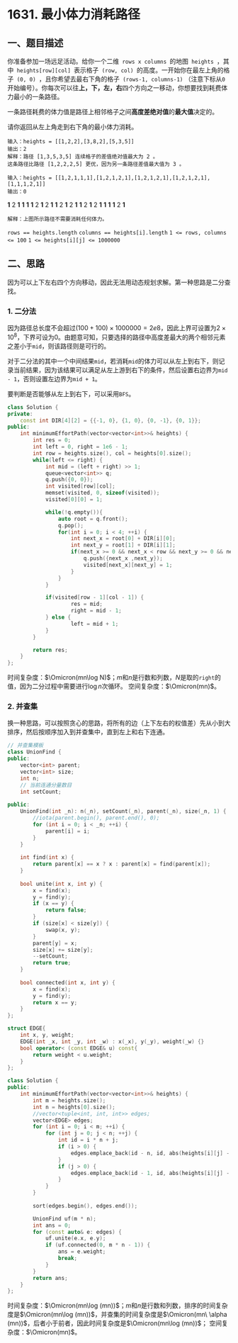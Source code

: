 # 1631. 最小体力消耗路径
## 一、题目描述
你准备参加一场远足活动。给你一个二维` rows x columns `的地图` heights `，其中` heights[row][col] `表示格子` (row, col) `的高度。一开始你在最左上角的格子` (0, 0) `，且你希望去最右下角的格子` (rows-1, columns-1)` （注意下标从` 0 `开始编号）。你每次可以往**上，下，左，右**四个方向之一移动，你想要找到耗费体力最小的一条路径。

一条路径耗费的体力值是路径上相邻格子之间**高度差绝对值**的**最大值**决定的。

请你返回从左上角走到右下角的最小体力消耗。

```
输入：heights = [[1,2,2],[3,8,2],[5,3,5]]
输出：2
解释：路径 [1,3,5,3,5] 连续格子的差值绝对值最大为 2 。
这条路径比路径 [1,2,2,2,5] 更优，因为另一条路径差值最大值为 3 。
```

```
输入：heights = [[1,2,1,1,1],[1,2,1,2,1],[1,2,1,2,1],[1,2,1,2,1],[1,1,1,2,1]]
输出：0
```

**1** 2 **1** **1** **1**
**1** 2 **1** 2 **1**
**1** 2 **1** 2 **1**
**1** 2 **1** 2 **1**
**1** **1** **1** 2 **1**
```
解释：上图所示路径不需要消耗任何体力。
```

`rows == heights.length`
`columns == heights[i].length`
`1 <= rows, columns <= 100`
`1 <= heights[i][j] <= 1000000`


## 二、思路
因为可以上下左右四个方向移动，因此无法用动态规划求解。第一种思路是二分查找。
### 1. 二分法
因为路径总长度不会超过$(100 + 100) \times 1000000 = 2e 8$，因此上界可设置为$2\times10^8$，下界可设为$0$。由题意可知，只要选择的路径中高度差最大的两个相邻元素之差小于`mid`，则该路径则是可行的。

对于二分法的其中一个中间结果`mid`，若消耗`mid`的体力可以从左上到右下，则记录当前结果，因为该结果可以满足从左上游到右下的条件，然后设置右边界为`mid - 1`，否则设置左边界为`mid + 1`。

要判断是否能够从左上到右下，可以采用`BFS`。

```cpp
class Solution {
private:
    const int DIR[4][2] = {{-1, 0}, {1, 0}, {0, -1}, {0, 1}};
public:
    int minimumEffortPath(vector<vector<int>>& heights) {
        int res = 0;
        int left = 0, right = 1e6 - 1;
        int row = heights.size(), col = heights[0].size();
        while(left <= right) {
            int mid = (left + right) >> 1;
            queue<vector<int>> q;
            q.push({0, 0});
            int visited[row][col];
            memset(visited, 0, sizeof(visited));
            visited[0][0] = 1;

            while(!q.empty()){
                auto root = q.front();
                q.pop();
                for(int i = 0; i < 4; ++i) {
                    int next_x = root[0] + DIR[i][0];
                    int next_y = root[1] + DIR[i][1];
                    if(next_x >= 0 && next_x < row && next_y >= 0 && next_y < col && !visited[next_x][next_y] && abs(heights[root[0]][root[1]] - heights[next_x][next_y]) <= mid) {
                        q.push({next_x ,next_y});
                        visited[next_x][next_y] = 1;
                    }
                }
            }

            if(visited[row - 1][col - 1]) {
                    res = mid;
                    right = mid - 1;
            } else {
                    left = mid + 1;
            }
        }

        return res;
    }
};
```
时间复杂度：$\Omicron(mn\log N)$；$m$和$n$是行数和列数，$N$是取的`right`的值，因为二分过程中需要进行$\log n$次循环。
空间复杂度：$\Omicron(mn)$。

### 2. 并查集
换一种思路，可以按照贪心的思路，将所有的边（上下左右的权值差）先从小到大排序，然后按顺序加入到并查集中，直到左上和右下连通。
```cpp
// 并查集模板
class UnionFind {
public:
    vector<int> parent;
    vector<int> size;
    int n;
    // 当前连通分量数目
    int setCount;
    
public:
    UnionFind(int _n): n(_n), setCount(_n), parent(_n), size(_n, 1) {
        //iota(parent.begin(), parent.end(), 0);
        for (int i = 0; i < _n; ++i) {
            parent[i] = i;
        }
    }
    
    int find(int x) {
        return parent[x] == x ? x : parent[x] = find(parent[x]);
    }
    
    bool unite(int x, int y) {
        x = find(x);
        y = find(y);
        if (x == y) {
            return false;
        }
        if (size[x] < size[y]) {
            swap(x, y);
        }
        parent[y] = x;
        size[x] += size[y];
        --setCount;
        return true;
    }
    
    bool connected(int x, int y) {
        x = find(x);
        y = find(y);
        return x == y;
    }
};

struct EDGE{
    int x, y, weight;
    EDGE(int _x, int _y, int _w) : x(_x), y(_y), weight(_w) {}
    bool operator< (const EDGE& u) const{
        return weight < u.weight;
    }
};

class Solution {
public:
    int minimumEffortPath(vector<vector<int>>& heights) {
        int m = heights.size();
        int n = heights[0].size();
        //vector<tuple<int, int, int>> edges;
        vector<EDGE> edges;
        for (int i = 0; i < m; ++i) {
            for (int j = 0; j < n; ++j) {
                int id = i * n + j;
                if (i > 0) {
                    edges.emplace_back(id - n, id, abs(heights[i][j] - heights[i - 1][j]));
                }
                if (j > 0) {
                    edges.emplace_back(id - 1, id, abs(heights[i][j] - heights[i][j - 1]));
                }
            }
        }
        
        sort(edges.begin(), edges.end());

        UnionFind uf(m * n);
        int ans = 0;
        for (const auto& e: edges) {
            uf.unite(e.x, e.y);
            if (uf.connected(0, m * n - 1)) {
                ans = e.weight;
                break;
            }
        }
        return ans;
    }
};
```
时间复杂度：$\Omicron(mn\log (mn))$；$m$和$n$是行数和列数，排序的时间复杂度是$\Omicron(mn\log (mn))$，并查集的时间复杂度是$\Omicron(mn\ \alpha (mn))$，后者小于前者，因此时间复杂度是$\Omicron(mn\log (mn))$；
空间复杂度：$\Omicron(mn)$。